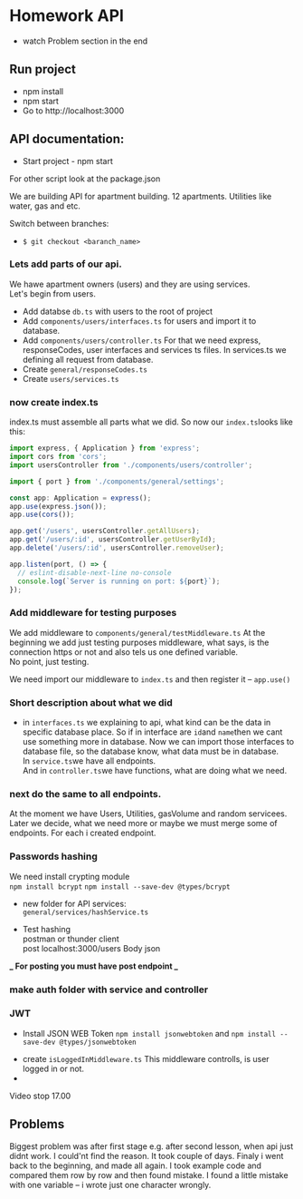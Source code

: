 # Homework API

- watch Problem section in the end

## Run project

- npm install
- npm start
- Go to http://localhost:3000

## API documentation:

- Start project - npm start

For other script look at the package.json

We are building API for apartment building. 12 apartments.
Utilities like water, gas and etc.

Switch between branches:

- `$ git checkout <baranch_name>`

### Lets add parts of our api.

We hawe apartment owners (users) and they are using services.  
Let's begin from users.

- Add databse `db.ts` with users to the root of project
- Add `components/users/interfaces.ts` for users and import it to database.
- Add `components/users/controller.ts`
  For that we need express, responseCodes, user interfaces and services ts files. In services.ts we defining all request from database.
- Create `general/responseCodes.ts`
- Create `users/services.ts`

### now create index.ts

index.ts must assemble all parts what we did.
So now our `index.ts`looks like this:

```javascript
import express, { Application } from 'express';
import cors from 'cors';
import usersController from './components/users/controller';

import { port } from './components/general/settings';

const app: Application = express();
app.use(express.json());
app.use(cors());

app.get('/users', usersController.getAllUsers);
app.get('/users/:id', usersController.getUserById);
app.delete('/users/:id', usersController.removeUser);

app.listen(port, () => {
  // eslint-disable-next-line no-console
  console.log(`Server is running on port: ${port}`);
});
```

### Add middleware for testing purposes

We add middleware to `components/general/testMiddleware.ts`
At the beginning we add just testing purposes middleware, what says, is the connection https or not and also tels us one defined variable.  
No point, just testing.

We need import our middleware to `index.ts` and then register it – `app.use()`

### Short description about what we did

- in `interfaces.ts` we explaining to api, what kind can be the data in specific database place. So if in interface are `id`and `name`then we cant use something more in database. Now we can import those interfaces to database file, so the database know, what data must be in database.  
  In `service.ts`we have all endpoints.  
  And in `controller.ts`we have functions, what are doing what we need.

### next do the same to all endpoints.

At the moment we have Users, Utilities, gasVolume and random servicees.  
Later we decide, what we need more or maybe we must merge some of endpoints.
For each i created endpoint.

### Passwords hashing

We need install crypting module  
`npm install bcrypt`
`npm install --save-dev @types/bcrypt`

- new folder for API services:  
  `general/services/hashService.ts`

- Test hashing  
  postman or thunder client  
  post
  localhost:3000/users
  Body
  json

**_ For posting you must have post endpoint _**

### make auth folder with service and controller

### JWT

- Install JSON WEB Token `npm install jsonwebtoken` and `npm install --save-dev @types/jsonwebtoken`

* create `isLoggedInMiddleware.ts`
  This middleware controlls, is user logged in or not.
*

Video stop 17.00

## Problems

Biggest problem was after first stage e.g. after second lesson, when api just didnt work. I could'nt find the reason. It took couple of days. Finaly i went back to the beginning, and made all again. I took example code and compared them row by row and then found mistake. I found a little mistake with one variable – i wrote just one character wrongly.
